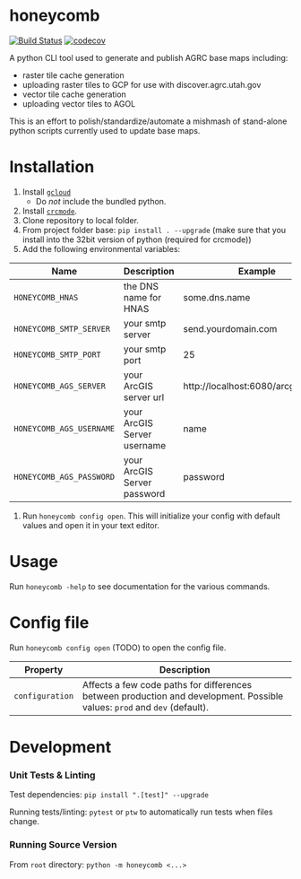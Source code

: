 # honeycomb
[![Build Status](https://travis-ci.org/agrc/honeycomb.svg?branch=master)](https://travis-ci.org/agrc/honeycomb)
[![codecov](https://codecov.io/gh/agrc/honeycomb/branch/master/graph/badge.svg)](https://codecov.io/gh/agrc/honeycomb)

A python CLI tool used to generate and publish AGRC base maps including:
- raster tile cache generation
- uploading raster tiles to GCP for use with discover.agrc.utah.gov
- vector tile cache generation
- uploading vector tiles to AGOL

This is an effort to polish/standardize/automate a mishmash of stand-alone python scripts currently used to update base maps.

# Installation
1. Install [`gcloud`](https://cloud.google.com/sdk/docs/)
    - Do *not* include the bundled python.
1. Install [`crcmode`](https://cloud.google.com/storage/docs/gsutil/addlhelp/CRC32CandInstallingcrcmod).
1. Clone repository to local folder.
1. From project folder base:
`pip install . --upgrade` (make sure that you install into the 32bit version of python (required for crcmode))
1. Add the following environmental variables:

| Name | Description | Example |
| --- | --- | --- |
| `HONEYCOMB_HNAS` | the DNS name for HNAS | some.dns.name |
| `HONEYCOMB_SMTP_SERVER` | your smtp server | send.yourdomain.com |
| `HONEYCOMB_SMTP_PORT` | your smtp port | 25 |
| `HONEYCOMB_AGS_SERVER` | your ArcGIS server url | http://localhost:6080/arcgis/admin |
| `HONEYCOMB_AGS_USERNAME` | your ArcGIS Server username | name |
| `HONEYCOMB_AGS_PASSWORD` | your ArcGIS Server password | password |
1. Run `honeycomb config open`. This will initialize your config with default values and open it in your text editor.

# Usage
Run `honeycomb -help` to see documentation for the various commands.

# Config file
Run `honeycomb config open` (TODO) to open the config file.

| Property | Description |
| --- | --- |
| `configuration` | Affects a few code paths for differences between production and development. Possible values: `prod` and `dev` (default).

# Development
### Unit Tests & Linting
Test dependencies: `pip install ".[test]" --upgrade`

Running tests/linting: `pytest` or `ptw` to automatically run tests when files change.

### Running Source Version
From `root` directory: `python -m honeycomb <...>`

